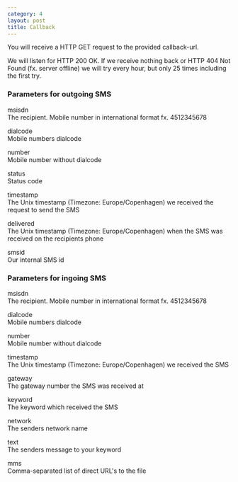 ```yaml
---
category: 4
layout: post
title: Callback
---
```

<p>You will receive a HTTP GET request to the provided callback-url.</p>
<p>We will listen for HTTP 200 OK. If we receive nothing back or HTTP 404 Not Found (fx. server offline) we will try every hour, but only 25 times including the first try.</p>





<h3>
	<span class="label label-default">Parameters for outgoing SMS</span>
</h3>


<span class="text-primary">msisdn</span><br />
<span class="m-l-2">The recipient. Mobile number in international format fx. 4512345678</span>

<span class="text-primary">dialcode</span><br />
<span class="m-l-2">Mobile numbers dialcode</span>

<span class="text-primary">number</span><br />
<span class="m-l-2">Mobile number without dialcode</span>

<span class="text-primary">status</span><br />
<span class="m-l-2">Status code</span>

<span class="text-primary">timestamp</span><br />
<span class="m-l-2">The Unix timestamp (Timezone: Europe/Copenhagen) we received the request to send the SMS</span>

<span class="text-primary">delivered</span><br />
<span class="m-l-2">The Unix timestamp (Timezone: Europe/Copenhagen) when the SMS was received on the recipients phone</span>

<span class="text-primary">smsid</span><br />
<span class="m-l-2">Our internal SMS id</span>
<br />





<h3>
	<span class="label label-default">Parameters for ingoing SMS</span>
</h3>


<span class="text-primary">msisdn</span><br />
<span class="m-l-2">The recipient. Mobile number in international format fx. 4512345678</span>

<span class="text-primary">dialcode</span><br />
<span class="m-l-2">Mobile numbers dialcode</span>

<span class="text-primary">number</span><br />
<span class="m-l-2">Mobile number without dialcode</span>

<span class="text-primary">timestamp</span><br />
<span class="m-l-2">The Unix timestamp (Timezone: Europe/Copenhagen) we received the SMS</span>

<span class="text-primary">gateway</span><br />
<span class="m-l-2">The gateway number the SMS was received at</span>

<span class="text-primary">keyword</span><br />
<span class="m-l-2">The keyword which received the SMS</span>

<span class="text-primary">network</span><br />
<span class="m-l-2">The senders network name</span>

<span class="text-primary">text</span><br />
<span class="m-l-2">The senders message to your keyword</span>

<span class="text-primary">mms</span><br />
<span class="m-l-2">Comma-separated list of direct URL's to the file</span>